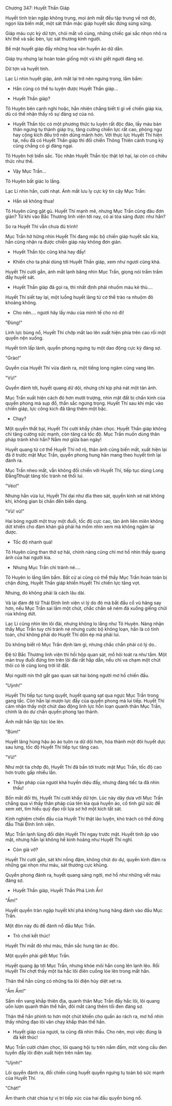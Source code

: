 




Chương 347: Huyết Thần Giáp


Huyết tinh tràn ngập không trung, mọi ánh mắt đều tập trung về nơi đó, ngọn lửa biến mất, một sát thần mặc giáp huyết sắc đứng sừng sững.

Giáp máu cực kỳ dữ tợn, chói mắt vô cùng, những chiếc gai sắc nhọn nhô ra khí thế và sắc bén, lực sát thương kinh người.

Bề mặt huyết giáp đầy những hoa văn huyền ảo dữ dằn.

Giáp trụ nhưng lại hoàn toàn giống một vũ khí giết người đáng sợ.

Dữ tợn và huyết tinh.

Lạc Li nhìn huyết giáp, ánh mắt lại trở nên ngưng trọng, lẩm bẩm:

- Hắn cũng có thể tu luyện được Huyết Thần giáp...

- Huyết Thần giáp?

Tô Huyên bên cạnh nghi hoặc, hẳn nhiên chẳng biết tí gì về chiến giáp kia, dù có thể nhận thấy rõ sự đáng sợ của nó.

- Huyết Thần tộc có một phương thức tu luyện rất độc đáo, lấy máu bản thân ngưng tụ thành giáp trụ, tăng cường chiến lực rất cao, phòng ngự hay công kích đều trở nên dũng mãnh hơn. Với thực lực Huyết Thí hiện tại, nếu đã có Huyết Thần giáp thì đối chiến Thông Thiên cảnh trung kỳ cũng chẳng có gì đáng ngại.

Tô Huyên hơi biến sắc. Tộc nhân Huyết Thần tộc thật lợi hại, lại còn có chiêu thức như thế.

- Vậy Mục Trần...

Tô Huyên bất giác lo lắng.

Lạc Li nhìn hắn, cười nhạt. Ánh mắt lưu ly cực kỳ tin cậy Mục Trần:

- Hắn sẽ không thua!

Tô Huyên cũng gật gù. Huyết Thí mạnh mẽ, nhưng Mục Trần cũng đâu đơn giản? Từ khi vào Bắc Thương linh viện tới nay, có ai tỏa sáng được như hắn?

So ra Huyết Thí vẫn chưa đủ trình!

Mục Trần hờ hững nhìn Huyết Thí đang mặc bộ chiến giáp huyết sắc kia, hắn cũng nhận ra được chiến giáp này không đơn giản.

- Huyết Thần tộc cũng khá hay đấy!

- Khiến cho ta phải dùng tới Huyết Thần giáp, xem như ngươi cũng khá.

Huyết Thí cười gắn, ánh mắt lạnh băng nhìn Mục Trần, giọng nói trầm trầm đầy huyết sát.

- Huyết Thần giáp đã gọi ra, thì nhất định phải nhuốm máu kẻ thù....

Huyết Thí siết tay lại, một luồng huyết lãng từ cơ thể trào ra nhuộm đỏ khoảng không.

- Cho nên.... ngươi hãy lấy máu của mình tế cho nó đi!

"Đùng!"

Linh lực bùng nổ, Huyết Thí chớp mắt lao lên xuất hiện phía trên cao rồi một quyền nện xuống.

Huyết tinh lấp lánh, quyền phong ngưng tụ một dao động cực kỳ đáng sợ.

"Grào!"

Quyền của Huyết Thí vừa đánh ra, một tiếng long ngâm cũng vang lên.

"Vù!"

Quyền đánh tới, huyết quang dữ dội, nhưng chỉ kịp phá nát một tàn ảnh.

Mục Trần xuất hiện cách đó hơn mười trượng, nhìn mặt đất bị chấn kình của quyền phong mà sụp đổ, thần sắc ngưng trọng. Huyết Thí sau khi mặc vào chiến giáp, lực công kích đã tăng thêm một bậc.

- Chạy?

Một quyền thất bại, Huyết Thí cười khẩy châm chọc. Huyết Thần giáp không chỉ tăng cường sức mạnh, còn tăng cả tốc độ. Mục Trần muốn dùng thân pháp tránh khỏi hắn? Nằm mơ giữa ban ngày!

Huyết quang từ cơ thể Huyết Thí nở rộ, thân ảnh cũng biến mất, xuất hiện lại đã ở trước mặt Mục Trần, quyền phong hung hãn mang theo huyết tinh lại đánh ra.

Mục Trần nheo mắt, vẫn không đối chiến với Huyết Thí, tiếp tục dùng Long ĐằngTthuật tăng tốc tránh né thối lui.

"Véo!"

Nhưng hắn vừa lui, Huyết Thí dai như đỉa theo sát, quyền kình xé nát không khí, không gian bị chấn đến biến dạng.

"Vù! vù!"

Hai bóng người một truy một đuổi, tốc độ cực cao, tàn ảnh liên miên không dứt khiến cho đám khán giả phải há mồm nhìn xem mà không ngậm lại được.

- Tốc độ nhanh quá!

Tô Huyên cũng than thở sợ hãi, chính nàng cũng chỉ mơ hồ nhìn thấy quang ảnh của hai người kia.

- Nhưng Mục Trần chỉ tránh né....

Tô Huyên lo lắng lẩm bẩm. Bất cứ ai cũng có thể thấy Mục Trần hoàn toàn bị chặn đứng, Huyết Thần giáp khiến Huyết Thí chiến lực tăng vọt.

Nhưng, đó không phải là cách lâu dài.

Vả lại đám đệ tử Thái Đỉnh linh viện vì lý do đó mà bắt đầu cổ vũ hăng say hơn, nếu Mục Trần sai lầm một chút, chắc chắn sẽ ném đá xuống giếng chửi rủa không dứt.

Lạc Li cũng nhìn lên lôi đài, nhưng không lo lắng như Tô Huyên. Nàng nhận thấy Mục Trần tuy chỉ tránh né nhưng cước bộ không loạn, hẳn là có tính toán, chứ không phải do Huyết Thí dồn ép mà phải lui.

Dù không biết rõ Mục Trần định làm gì, nhưng chắc chắn phải có lý do..

Đệ tử Bắc Thương linh viện thì hồi hộp quan sát, mồ hôi toát ra như tắm. Một màn truy đuổi đứng tim trên lôi đài rất hấp dẫn, nếu chỉ va chạm một chút thôi có lẽ cũng long trời lở đất.

Mọi người nín thở gắt gao quan sát hai bóng người mơ hồ chiến đấu.

"Uỳnh!"

Huyết Thí tiếp tục tung quyết, huyết quang sạt qua ngực Mục Trần trong gang tấc. Còn hắn lại mượn lực đẩy của quyền phong mà lui tiếp. Huyết Thí cảm nhận thấy một chút dao động linh lực hỗn loạn quanh thân Mục Trần, chính là do dư chấn quyền phong tạo thành.

Ánh mắt hắn lập tức lóe lên.

"Bùm!"

Huyết lãng hùng hậu ào ào tuôn ra dữ dội hơn, hóa thành một đôi huyết dực sau lưng, tốc độ Huyết Thí tiếp tục tăng cao.

"Vù!"

Như một tia chớp đỏ, Huyết Thí đã bắn tới trước mặt Mục Trần, tốc độ cao hơn trước gấp nhiều lần.

- Thân pháp của ngươi khá huyền diệu đấy, nhưng đáng tiếc ta đã nhìn thấu!

Bốn mắt đối thị, Huyết Thí cười khẩy dữ tợn. Lúc này dây dưa với Mục Trần chẳng qua vì thấy thân pháp của tên kia quá huyền ảo, cố tình giữ sức để xem xét, tìm hiểu quỹ đạo rồi lựa sơ hở một kích tất sát.

Kinh nghiệm chiến đấu của Huyết Thí thật lão luyện, khó trách có thể đứng đầu Thái Đỉnh linh viện.

Mục Trần lạnh lùng đối diện Huyết Thí ngay trước mặt. Huyết tinh ập vào mặt, nhưng hắn lại không hề kinh hoảng như Huyết Thí nghĩ.

- Còn giả vờ?

Huyết Thí cười gằn, sát khí nồng đậm, không chút do dự, quyền kình đâm ra những gai nhọn như máu, sát thương cực khủng.

Quyền phong đánh ra, huyết quang sáng ngời, mơ hồ như những vết máu đáng sợ.

- Huyết Thần giáp, Huyết Thần Phá Linh Ấn!

"Ầm!"

Huyết quyền tràn ngập huyết khí phá không hung hăng đánh vào đầu Mục Trần.

Một đòn này đủ để đánh nổ đầu Mục Trần.

- Trò chơi kết thúc!

Huyết Thí mắt đỏ như máu, thần sắc hung tàn ác độc.

Một quyền phải giết Mục Trần.

Huyết quang ập tới Mục Trần, nhưng khóe môi hắn cong lên lạnh lẽo. Rồi Huyết Thí chợt thấy một tia hắc lôi điên cuồng lóe lên trong mắt hắn.

Thân thể hắn cũng có những tia lôi điện hủy diệt xẹt ra.

"Ầm Ầm!"

Sấm rền vang khắp thiên địa, quanh thân Mục Trần đầy hắc lôi, lôi quang uốn lượn quanh thân thể hắn, đôi mắt càng thêm tối đen đáng sợ.

Thân thể hắn phình to hơn một chút khiến cho quần áo rách ra, mơ hồ nhìn thấy những đạo lôi văn chạy khắp thân thể hắn.

- Huyết giáp của ngươi, ta cũng đã nhìn thấu. Cho nên, mọi việc đúng là đã kết thúc!

Mục Trần cười châm chọc, lôi quang hội tụ trên nắm đấm, một vòng cầu đen tuyền đầy lôi điện xuất hiện trên nắm tay.

"Uỳnh!"

Lôi quyền đánh ra, đối chiến cùng huyết quyền ngưng tụ toàn bộ sức mạnh của Huyết Thí.

"Chát!"

Âm thanh chát chúa tự vị trí tiếp xúc của hai đầu quyền bùng nổ.




